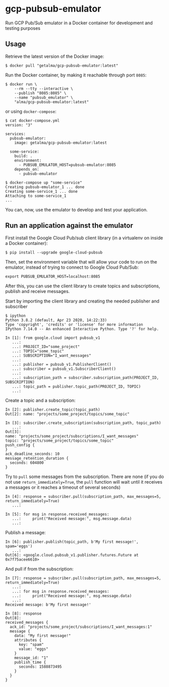 # gcp-pubsub-emulator

Run GCP Pub/Sub emulator in a Docker container for development and testing purposes

## Usage

Retrieve the latest version of the Docker image:

```shell
$ docker pull "getalma/gcp-pubsub-emulator:latest"
```

Run the Docker container, by making it reachable through port `8085`:

```shell
$ docker run \
	--rm --tty --interactive \
	--publish "8085:8085" \
	--name "pubsub_emulator" \
	"alma/gcp-pubsub-emulator:latest"
```

or using `docker-compose`:

```shell
$ cat docker-compose.yml
version: "3"

services:
  pubsub-emulator:
    image: getalma/gcp-pubsub-emulator:latest

  some-service:
    build: .
    environment:
      - PUBSUB_EMULATOR_HOST=pubsub-emulator:8085
    depends_on:
      - pubsub-emulator

$ docker-compose up "some-service"
Creating pubsub-emulator_1 ... done
Creating some-service_1 ... done
Attaching to some-service_1
...
```

You can, now, use the emulator to develop and test your application.

## Run an application against the emulator

First install the Google Cloud Pub/sub client library (in a virtualenv on inside a Docker container):

```shell
$ pip install --upgrade google-cloud-pubsub
```

Then, set the environment variable that will allow your code to run on the emulator, instead of trying to connect to Google Cloud Pub/Sub:

```shell
export PUBSUB_EMULATOR_HOST=localhost:8085
```

After this, you can use the client library to create topics and subscriptions, publish and receive messages.

Start by importing the client library and creating the needed publisher and subscriber

```shell
$ ipython
Python 3.8.2 (default, Apr 23 2020, 14:22:33) 
Type 'copyright', 'credits' or 'license' for more information
IPython 7.14.0 -- An enhanced Interactive Python. Type '?' for help.

In [1]: from google.cloud import pubsub_v1 
   ...:  
   ...: PROJECT_ID="some_project" 
   ...: TOPIC="some_topic"       
   ...: SUBSCRIPTION="I_want_messages"  
   ...:  
   ...: publisher = pubsub_v1.PublisherClient() 
   ...: subscriber = pubsub_v1.SubscriberClient() 
   ...:  
   ...: subscription_path = subscriber.subscription_path(PROJECT_ID, SUBSCRIPTION) 
   ...: topic_path = publisher.topic_path(PROJECT_ID, TOPIC) 
   ...:                                                                     
```                        

Create a topic and a subscription:

```shell
In [2]: publisher.create_topic(topic_path)                                                           
Out[2]: name: "projects/some_project/topics/some_topic"

In [3]: subscriber.create_subscription(subscription_path, topic_path) 
   ...:                                                                                              
Out[3]: 
name: "projects/some_project/subscriptions/I_want_messages"
topic: "projects/some_project/topics/some_topic"
push_config {
}
ack_deadline_seconds: 10
message_retention_duration {
  seconds: 604800
}
```

Try to `pull` some messages from the subscription. There are none (if you do not use `return_immediately=True`, the `pull` function will wait until it receives a messages or it reaches a timeout of several seconds)

```shell
In [4]: response = subscriber.pull(subscription_path, max_messages=5, return_immediately=True) 
   ...:                                                                                              

In [5]: for msg in response.received_messages: 
   ...:     print("Received message:", msg.message.data) 
   ...:                                                                      
```

Publish a message:
```shell
In [6]: publisher.publish(topic_path, b'My first message!', spam='eggs') 
   ...:                                                                                              
Out[6]: <google.cloud.pubsub_v1.publisher.futures.Future at 0x7f75acee6610>
```

And pull if from the subscription:
```shell
In [7]: response = subscriber.pull(subscription_path, max_messages=5, return_immediately=True) 
   ...:  
   ...: for msg in response.received_messages: 
   ...:     print("Received message:", msg.message.data) 
   ...:                                                                                              
Received message: b'My first message!'

In [8]: response                                                                                     
Out[8]: 
received_messages {
  ack_id: "projects/some_project/subscriptions/I_want_messages:1"
  message {
    data: "My first message!"
    attributes {
      key: "spam"
      value: "eggs"
    }
    message_id: "1"
    publish_time {
      seconds: 1588873495
    }
  }
}
```

